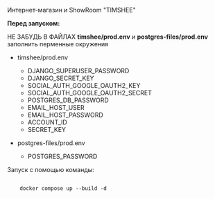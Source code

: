 Интернет-магазин и ShowRoom "TIMSHEE"

<b>Перед запуском:</b>

<p>НЕ ЗАБУДЬ В ФАЙЛАХ <b>timshee/prod.env</b> и <b>postgres-files/prod.env</b> заполнить перменные окружения</p>
<ul>
    <li>
        <p>timshee/prod.env</p>
        <ul>
            <li>DJANGO_SUPERUSER_PASSWORD</li>
            <li>DJANGO_SECRET_KEY</li>
            <li>SOCIAL_AUTH_GOOGLE_OAUTH2_KEY</li>
            <li>SOCIAL_AUTH_GOOGLE_OAUTH2_SECRET</li>
            <li>POSTGRES_DB_PASSWORD</li>
            <li>EMAIL_HOST_USER</li>
            <li>EMAIL_HOST_PASSWORD</li>
            <li>ACCOUNT_ID</li>
            <li>SECRET_KEY</li>
        </ul>
    </li>
    <li>
        <p>postgres-files/prod.env</p>
        <ul>
            <li>POSTGRES_PASSWORD</li>
        </ul>
    </li>
</ul>

<p>Запуск с помощью команды:</p>
<code>
    docker compose up --build -d 
</code>